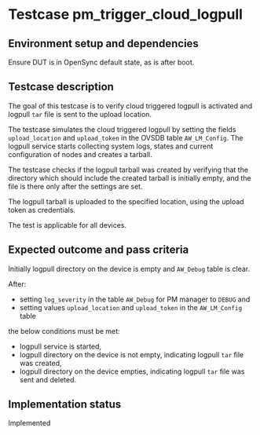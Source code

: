 # Testcase pm_trigger_cloud_logpull

## Environment setup and dependencies

Ensure DUT is in OpenSync default state, as is after boot.

## Testcase description

The goal of this testcase is to verify cloud triggered logpull is activated and logpull `tar` file is sent to the upload
location.

The testcase simulates the cloud triggered logpull by setting the fields `upload_location` and `upload_token` in the
OVSDB table `AW_LM_Config`. The logpull service starts collecting system logs, states and current configuration of nodes
and creates a tarball.

The testcase checks if the logpull tarball was created by verifying that the directory which should include the created
tarball is initially empty, and the file is there only after the settings are set.

The logpull tarball is uploaded to the specified location, using the upload token as credentials.

The test is applicable for all devices.

## Expected outcome and pass criteria

Initially logpull directory on the device is empty and `AW_Debug` table is clear.

After:

- setting `log_severity` in the table `AW_Debug` for PM manager to `DEBUG` and
- setting values `upload_location` and `upload_token` in the `AW_LM_Config` table

the below conditions must be met:

- logpull service is started,
- logpull directory on the device is not empty, indicating logpull `tar` file was created,
- logpull directory on the device empties, indicating logpull `tar` file was sent and deleted.

## Implementation status

Implemented
